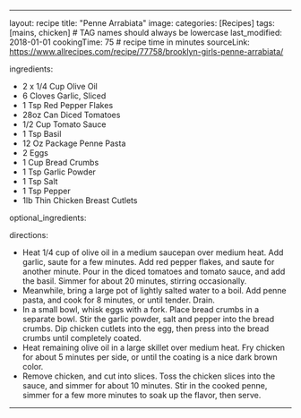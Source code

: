 ---

layout: recipe
title:  "Penne Arrabiata"
image:
categories: [Recipes]
tags: [mains, chicken]     # TAG names should always be lowercase
last_modified: 2018-01-01
cookingTime: 75 # recipe time in minutes
sourceLink: https://www.allrecipes.com/recipe/77758/brooklyn-girls-penne-arrabiata/

ingredients:
- 2 x 1/4 Cup Olive Oil
- 6 Cloves Garlic, Sliced
- 1 Tsp Red Pepper Flakes
- 28oz Can Diced Tomatoes
- 1/2 Cup Tomato Sauce
- 1 Tsp Basil
- 12 Oz Package Penne Pasta
- 2 Eggs
- 1 Cup Bread Crumbs
- 1 Tsp Garlic Powder
- 1 Tsp Salt
- 1 Tsp Pepper
- 1lb Thin Chicken Breast Cutlets

optional_ingredients:


directions:
- Heat 1/4 cup of olive oil in a medium saucepan over medium heat. Add garlic, saute for a few minutes.  Add red pepper flakes, and saute for another minute. Pour in the diced tomatoes and tomato sauce, and add the basil. Simmer for about 20 minutes, stirring occasionally.
- Meanwhile, bring a large pot of lightly salted water to a boil. Add penne pasta, and cook for 8 minutes, or until tender. Drain.
- In a small bowl, whisk eggs with a fork. Place bread crumbs in a separate bowl. Stir the garlic powder, salt and pepper into the bread crumbs. Dip chicken cutlets into the egg, then press into the bread crumbs until completely coated.
- Heat remaining olive oil in a large skillet over medium heat. Fry chicken for about 5 minutes per side, or until the coating is a nice dark brown color.
- Remove chicken, and cut into slices. Toss the chicken slices into the sauce, and simmer for about 10 minutes. Stir in the cooked penne, simmer for a few more minutes to soak up the flavor, then serve.

---